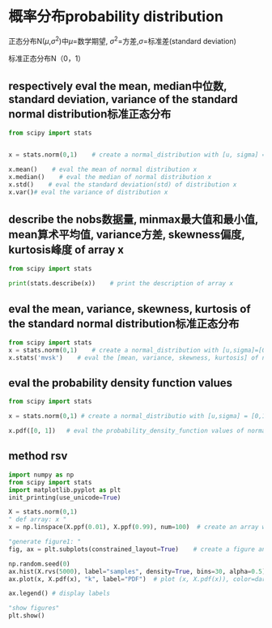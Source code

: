 # 概率分布probability distribution

正态分布N($\mu$,$\sigma^2$)中$\mu$=数学期望, $\sigma^2$=方差,$\sigma$=标准差(standard deviation)

标准正态分布N（0，1）

## respectively eval the mean, median中位数, standard deviation, variance of the standard normal distribution标准正态分布

```py
from scipy import stats


x = stats.norm(0,1)    # create a normal_distribution with [u, sigma] = [0, 1] | save to x

x.mean()    # eval the mean of normal distribution x
x.median()    # eval the median of normal distribution x
x.std()    # eval the standard deviation(std) of distribution x
x.var()# eval the variance of distribution x
```

## describe the nobs数据量, minmax最大值和最小值, mean算术平均值, variance方差, skewness偏度, kurtosis峰度 of array x

```python
from scipy import stats

print(stats.describe(x))    # print the description of array x
```

## eval the mean, variance, skewness, kurtosis of the standard normal distribution标准正态分布

```py
from scipy import stats
x = stats.norm(0,1)    # create a normal_distribution with [u,sigma]=[0,1] | save to x # create standard_normal_distribution x
x.stats('mvsk')    # eval the [mean, variance, skewness, kurtosis] of normal_distribution x
```

## eval the probability density function values

```py
from scipy import stats

x = stats.norm(0,1) # create a normal_distributio with [u,sigma] = [0,1] | save to x

x.pdf([0, 1])   # eval the probability_density_function values of normal_distribution x at [0, 1]
```

## method rsv

```py
import numpy as np
from scipy import stats
import matplotlib.pyplot as plt
init_printing(use_unicode=True)

X = stats.norm(0,1)
" def array: x "
x = np.linspace(X.ppf(0.01), X.ppf(0.99), num=100)  # create an array with 100 numbers uniformly distributing in [X.ppf(0,01), X.ppf(0.99)] |  save to x

"generate figure1: "
fig, ax = plt.subplots(constrained_layout=True)    # create a figure and axel, save to [fig, ax]

np.random.seed(0)
ax.hist(X.rvs(5000), label="samples", density=True, bins=30, alpha=0.5)   # randomly extract抽取 5000 samples from random_var X | divide these samples into 30 intervals区间 and eval their density, plot the hist(label="samples", alpha = 0.5) # density = samples of an interval / all samples
ax.plot(x, X.pdf(x), "k", label="PDF")  # plot (x, X.pdf(x)), color=dark, label='pdf'

ax.legend() # display labels

"show figures"
plt.show()
```